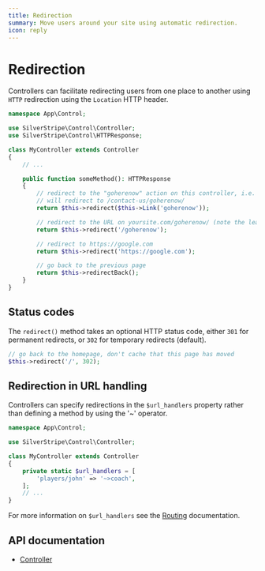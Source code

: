 ```yaml
---
title: Redirection
summary: Move users around your site using automatic redirection.
icon: reply
---
```


# Redirection

Controllers can facilitate redirecting users from one place to another using `HTTP` redirection using the `Location`
HTTP header.

```php
namespace App\Control;

use SilverStripe\Control\Controller;
use SilverStripe\Control\HTTPResponse;

class MyController extends Controller
{
    // ...

    public function someMethod(): HTTPResponse
    {
        // redirect to the "goherenow" action on this controller, i.e. on the controller for the "contact-us" page this
        // will redirect to /contact-us/goherenow/
        return $this->redirect($this->Link('goherenow'));

        // redirect to the URL on yoursite.com/goherenow/ (note the leading slash)
        return $this->redirect('/goherenow');

        // redirect to https://google.com
        return $this->redirect('https://google.com');

        // go back to the previous page
        return $this->redirectBack();
    }
}
```

## Status codes

The `redirect()` method takes an optional HTTP status code, either `301` for permanent redirects, or `302` for
temporary redirects (default).

```php
// go back to the homepage, don't cache that this page has moved
$this->redirect('/', 302);
```

## Redirection in URL handling

Controllers can specify redirections in the `$url_handlers` property rather than defining a method by using the '~'
operator.

```php
namespace App\Control;

use SilverStripe\Control\Controller;

class MyController extends Controller
{
    private static $url_handlers = [
        'players/john' => '~>coach',
    ];
    // ...
}
```

For more information on `$url_handlers` see the [Routing](routing) documentation.

## API documentation

- [Controller](api:SilverStripe\Control\Controller)
